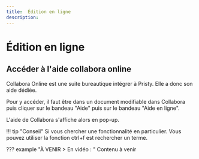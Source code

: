 ```yaml
---
title:  Édition en ligne
description:
---
```

# Édition en ligne
## Accéder à l'aide collabora online

Collabora Online est une suite bureautique intégrer à Pristy.
Elle a donc son aide dédiée.

Pour y accéder, il faut être dans un document modifiable dans Collabora puis cliquer sur le bandeau "Aide" puis sur le bandeau "Aide en ligne".

L'aide de Collabora s'affiche alors en pop-up.

!!! tip "Conseil"
      Si vous chercher une fonctionnalité en particulier. Vous pouvez utiliser la fonction ctrl+f est rechercher un terme.

??? example "À VENIR > En vidéo : "
    Contenu à venir
  <!---   
      <figure> <video width="100%" controls>
        <source src="https://jeci.pristy.net/alfresco/api/-default-/public/alfresco/versions/1/shared-links/ID/content?attachment=false" type="video/webm">
      Votre navigateur ne supporte pas le tag vidéo.
      </video>
      <figcaption></figcaption>
      </figure>
-->
